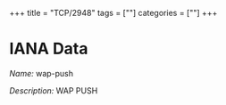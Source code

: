 +++
title = "TCP/2948"
tags = [""]
categories = [""]
+++

# IANA Data

_Name:_ wap-push

_Description:_ WAP PUSH

